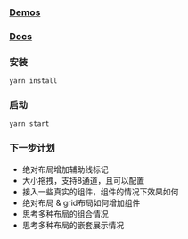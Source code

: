 ### [Demos](https://chenzhiwei199.github.io/any-layout/)

### [Docs](https://chenzhiwei199.github.io/any-layout/doc)

### 安装
  `yarn install`
  
### 启动
  `yarn start`


### 下一步计划
- 绝对布局增加辅助线标记
- 大小拖拽，支持8通道，且可以配置
- 接入一些真实的组件，组件的情况下效果如何
- 绝对布局 & grid布局如何增加组件
- 思考多种布局的组合情况
- 思考多种布局的嵌套展示情况